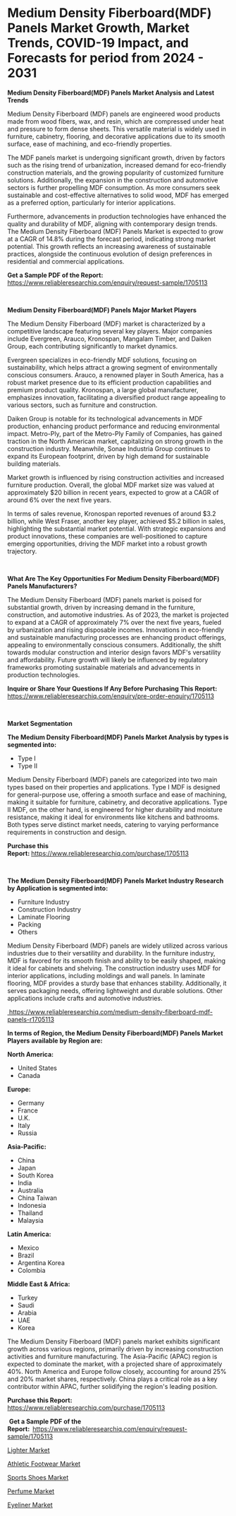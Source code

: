 <p><h1>Medium Density Fiberboard(MDF) Panels Market Growth, Market Trends, COVID-19 Impact, and Forecasts for period from 2024 - 2031</h1></p><p><strong>Medium Density Fiberboard(MDF) Panels Market Analysis and Latest Trends</strong></p>
<p><p>Medium Density Fiberboard (MDF) panels are engineered wood products made from wood fibers, wax, and resin, which are compressed under heat and pressure to form dense sheets. This versatile material is widely used in furniture, cabinetry, flooring, and decorative applications due to its smooth surface, ease of machining, and eco-friendly properties.</p><p>The MDF panels market is undergoing significant growth, driven by factors such as the rising trend of urbanization, increased demand for eco-friendly construction materials, and the growing popularity of customized furniture solutions. Additionally, the expansion in the construction and automotive sectors is further propelling MDF consumption. As more consumers seek sustainable and cost-effective alternatives to solid wood, MDF has emerged as a preferred option, particularly for interior applications.</p><p>Furthermore, advancements in production technologies have enhanced the quality and durability of MDF, aligning with contemporary design trends. The Medium Density Fiberboard (MDF) Panels Market is expected to grow at a CAGR of 14.8% during the forecast period, indicating strong market potential. This growth reflects an increasing awareness of sustainable practices, alongside the continuous evolution of design preferences in residential and commercial applications.</p></p>
<p><strong>Get a Sample PDF of the Report:&nbsp;</strong> <a href="https://www.reliableresearchiq.com/enquiry/request-sample/1705113?utm_campaign=1594&utm_medium=2&utm_source=Github&utm_content=ia&utm_term=21102024&utm_id=medium-density-fiberboardmdf-panels">https://www.reliableresearchiq.com/enquiry/request-sample/1705113</a></p>
<p>&nbsp;</p>
<p><strong>Medium Density Fiberboard(MDF) Panels Major Market Players</strong></p>
<p><p>The Medium Density Fiberboard (MDF) market is characterized by a competitive landscape featuring several key players. Major companies include Evergreen, Arauco, Kronospan, Mangalam Timber, and Daiken Group, each contributing significantly to market dynamics.</p><p>Evergreen specializes in eco-friendly MDF solutions, focusing on sustainability, which helps attract a growing segment of environmentally conscious consumers. Arauco, a renowned player in South America, has a robust market presence due to its efficient production capabilities and premium product quality. Kronospan, a large global manufacturer, emphasizes innovation, facilitating a diversified product range appealing to various sectors, such as furniture and construction.</p><p>Daiken Group is notable for its technological advancements in MDF production, enhancing product performance and reducing environmental impact. Metro-Ply, part of the Metro-Ply Family of Companies, has gained traction in the North American market, capitalizing on strong growth in the construction industry. Meanwhile, Sonae Industria Group continues to expand its European footprint, driven by high demand for sustainable building materials.</p><p>Market growth is influenced by rising construction activities and increased furniture production. Overall, the global MDF market size was valued at approximately $20 billion in recent years, expected to grow at a CAGR of around 6% over the next five years.</p><p>In terms of sales revenue, Kronospan reported revenues of around $3.2 billion, while West Fraser, another key player, achieved $5.2 billion in sales, highlighting the substantial market potential. With strategic expansions and product innovations, these companies are well-positioned to capture emerging opportunities, driving the MDF market into a robust growth trajectory.</p></p>
<p>&nbsp;</p>
<p><strong>What Are The Key Opportunities For Medium Density Fiberboard(MDF) Panels Manufacturers?</strong></p>
<p><p>The Medium Density Fiberboard (MDF) panels market is poised for substantial growth, driven by increasing demand in the furniture, construction, and automotive industries. As of 2023, the market is projected to expand at a CAGR of approximately 7% over the next five years, fueled by urbanization and rising disposable incomes. Innovations in eco-friendly and sustainable manufacturing processes are enhancing product offerings, appealing to environmentally conscious consumers. Additionally, the shift towards modular construction and interior design favors MDF's versatility and affordability. Future growth will likely be influenced by regulatory frameworks promoting sustainable materials and advancements in production technologies.</p></p>
<p><strong>Inquire or Share Your Questions If Any Before Purchasing This Report:</strong> <a href="https://www.reliableresearchiq.com/enquiry/pre-order-enquiry/1705113?utm_campaign=1594&utm_medium=2&utm_source=Github&utm_content=ia&utm_term=21102024&utm_id=medium-density-fiberboardmdf-panels">https://www.reliableresearchiq.com/enquiry/pre-order-enquiry/1705113</a></p>
<p>&nbsp;</p>
<p><strong>Market Segmentation</strong></p>
<p><strong>The Medium Density Fiberboard(MDF) Panels Market Analysis by types is segmented into:</strong></p>
<p><ul><li>Type I</li><li>Type II</li></ul></p>
<p><p>Medium Density Fiberboard (MDF) panels are categorized into two main types based on their properties and applications. Type I MDF is designed for general-purpose use, offering a smooth surface and ease of machining, making it suitable for furniture, cabinetry, and decorative applications. Type II MDF, on the other hand, is engineered for higher durability and moisture resistance, making it ideal for environments like kitchens and bathrooms. Both types serve distinct market needs, catering to varying performance requirements in construction and design.</p></p>
<p><strong>Purchase this Report:&nbsp;</strong><a href="https://www.reliableresearchiq.com/purchase/1705113?utm_campaign=1594&utm_medium=2&utm_source=Github&utm_content=ia&utm_term=21102024&utm_id=medium-density-fiberboardmdf-panels">https://www.reliableresearchiq.com/purchase/1705113</a></p>
<p>&nbsp;</p>
<p><strong>The Medium Density Fiberboard(MDF) Panels Market Industry Research by Application is segmented into:</strong></p>
<p><ul><li>Furniture Industry</li><li>Construction Industry</li><li>Laminate Flooring</li><li>Packing</li><li>Others</li></ul></p>
<p><p>Medium Density Fiberboard (MDF) panels are widely utilized across various industries due to their versatility and durability. In the furniture industry, MDF is favored for its smooth finish and ability to be easily shaped, making it ideal for cabinets and shelving. The construction industry uses MDF for interior applications, including moldings and wall panels. In laminate flooring, MDF provides a sturdy base that enhances stability. Additionally, it serves packaging needs, offering lightweight and durable solutions. Other applications include crafts and automotive industries.</p></p>
<p><a href="https://www.reliableresearchiq.com/medium-density-fiberboard-mdf-panels-r1705113?utm_campaign=1594&utm_medium=2&utm_source=Github&utm_content=ia&utm_term=21102024&utm_id=medium-density-fiberboardmdf-panels">&nbsp;https://www.reliableresearchiq.com/medium-density-fiberboard-mdf-panels-r1705113</a></p>
<p><strong>In terms of Region, the Medium Density Fiberboard(MDF) Panels Market Players available by Region are:</strong></p>
<p>
    <p> <strong> North America: </strong>
        <ul>
            <li>United States</li>
            <li>Canada</li>
        </ul>
        </p> 
    <p> <strong> Europe: </strong>
        <ul>
            <li>Germany</li>
            <li>France</li>
            <li>U.K.</li>
            <li>Italy</li>
            <li>Russia</li>
        </ul>
        </p> 
    <p> <strong> Asia-Pacific: </strong>
        <ul>
            <li>China</li>
            <li>Japan</li>
            <li>South Korea</li>
            <li>India</li>
            <li>Australia</li>
            <li>China Taiwan</li>
            <li>Indonesia</li>
            <li>Thailand</li>
            <li>Malaysia</li>
        </ul>
        </p> 
    <p> <strong> Latin America: </strong>
        <ul>
            <li>Mexico</li>
            <li>Brazil</li>
            <li>Argentina Korea</li>
            <li>Colombia</li>
        </ul>
        </p> 
    <p> <strong> Middle East & Africa: </strong>
        <ul>
            <li>Turkey</li>
            <li>Saudi</li>
            <li>Arabia</li>
            <li>UAE</li>
            <li>Korea</li>
        </ul>
    </p>
    </p>
<p><p>The Medium Density Fiberboard (MDF) panels market exhibits significant growth across various regions, primarily driven by increasing construction activities and furniture manufacturing. The Asia-Pacific (APAC) region is expected to dominate the market, with a projected share of approximately 40%. North America and Europe follow closely, accounting for around 25% and 20% market shares, respectively. China plays a critical role as a key contributor within APAC, further solidifying the region's leading position.</p></p>
<p><strong>Purchase this Report: </strong><a href="https://www.reliableresearchiq.com/purchase/1705113?utm_campaign=1594&utm_medium=2&utm_source=Github&utm_content=ia&utm_term=21102024&utm_id=medium-density-fiberboardmdf-panels">https://www.reliableresearchiq.com/purchase/1705113</a></p>
<p>&nbsp;<strong>Get a Sample PDF of the Report:&nbsp;&nbsp;</strong><a href="https://www.reliableresearchiq.com/enquiry/request-sample/1705113?utm_campaign=1594&utm_medium=2&utm_source=Github&utm_content=ia&utm_term=21102024&utm_id=medium-density-fiberboardmdf-panels">https://www.reliableresearchiq.com/enquiry/request-sample/1705113</a></p>
<p><strong></strong></p>
<p><p><a href="https://www.linkedin.com/pulse/lighter-market-ecosystem-competitive-landscape-strategic-outlook-cwp3f?utm_campaign=1594&utm_medium=2&utm_source=Github&utm_content=ia&utm_term=21102024&utm_id=medium-density-fiberboardmdf-panels">Lighter Market</a></p><p><a href="https://www.linkedin.com/pulse/athletic-footwear-market-revolution-2024-2031-trends-shaping-btbtf?utm_campaign=1594&utm_medium=2&utm_source=Github&utm_content=ia&utm_term=21102024&utm_id=medium-density-fiberboardmdf-panels">Athletic Footwear Market</a></p><p><a href="https://www.linkedin.com/pulse/sports-shoes-market-overview-global-trends-future-prospects-qyy6f?utm_campaign=1594&utm_medium=2&utm_source=Github&utm_content=ia&utm_term=21102024&utm_id=medium-density-fiberboardmdf-panels">Sports Shoes Market</a></p><p><a href="https://www.linkedin.com/pulse/future-ready-strategic-insights-global-perfume-market-2024-fekcf?utm_campaign=1594&utm_medium=2&utm_source=Github&utm_content=ia&utm_term=21102024&utm_id=medium-density-fiberboardmdf-panels">Perfume Market</a></p><p><a href="https://www.linkedin.com/pulse/eyeliner-spectrum-usage-patterns-sector-evolution-2024-2031-2jjlf?utm_campaign=1594&utm_medium=2&utm_source=Github&utm_content=ia&utm_term=21102024&utm_id=medium-density-fiberboardmdf-panels">Eyeliner Market</a></p></p>